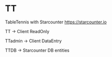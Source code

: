 # TT
TableTennis with Starcounter https://starcounter.io

TT -> Client ReadOnly

TTadmin -> Client DataEntry

TTDB -> Starcounter DB entities
